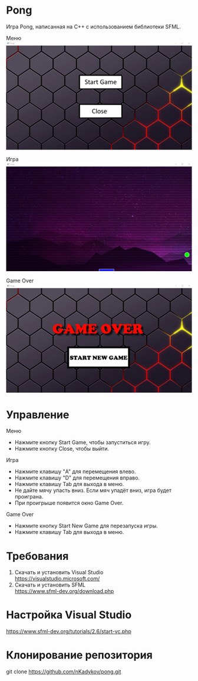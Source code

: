 # Pong

Игра Pong, написанная на С++ с использованием библиотеки SFML.

Меню
![screenshot](Screenshots/Menu.jpg)

Игра
![screenshot](Screenshots/Game.jpg)

Game Over
![screenshot](Screenshots/GameOver.jpg)

# Управление

Меню

- Нажмите кнопку Start Game, чтобы запуститься игру.
- Нажмите кнопку Close, чтобы выйти.

Игра

- Нажмите клавишу "A" для перемещения влево.
- Нажмите клавишу "D" для перемещения вправо.
- Нажмите клавишу Tab для выхода в меню.
- Не дайте мячу упасть вниз. Если мяч упадёт вниз, игра будет проиграна.
- При проигрыше появится окно Game Over.

Game Over

- Нажмите кнопку Start New Game для перезапуска игры.
- Нажмите клавишу Tab для выхода в меню.


# Требования
1. Скачать и установить Visual Studio <br/>
https://visualstudio.microsoft.com/
2. Скачать и установить SFML <br/>
https://www.sfml-dev.org/download.php

# Настройка Visual Studio
https://www.sfml-dev.org/tutorials/2.6/start-vc.php

# Клонирование репозитория
git clone https://github.com/nKadykov/pong.git
